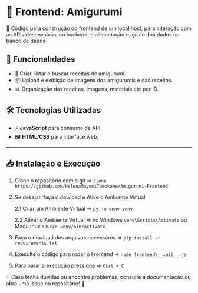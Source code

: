 # 🧵 Frontend: Amigurumi

🚀 Código para construção do frontend de um local host, para interação com as APIs desenvolvias no backend, e alimentação e ajuste dos dados no banco de dados

## 📌 Funcionalidades

- 📖 Criar, listar e buscar receitas de amigurumi.
- 📦 Upload e exibição de imagens dos amigurumis e das receitas.
- 📊 Organização das receitas, imagens, materiais etc por ID.

## 🛠️ Tecnologias Utilizadas

- ⚡ **JavaScript** para consumo da API.
- 🖼️ **HTML/CSS** para interface web.

---

## 📥 Instalação e Execução

1. Clone o repositório com o git => ``` clone https://github.com/HelenaMayumiTomokane/Amigurumi-Frontend ```

2. Se desejar, faça o dowload e Ative o Ambiente Virtual

    2.1 Criar um Ambiente Virtual => ``` py -m venv venv ```

    2.2 Ativar o Ambiente Virtual => no Windows ``` venv\Scripts\Activate ``` ou Mac/Linux ``` source venv/bin/activate ```

3. Faça o dowload dos arquivos necessáros => ``` pip install -r requirements.txt ```

4. Execulte o código para rodar o Frontend => ``` node frontend\__init__.js ```

5. Para parar a execução pressione => ``` Ctrl + C ```


💡 Caso tenha dúvidas ou encontre problemas, consulte a documentação ou abra uma issue no repositório! 🚀